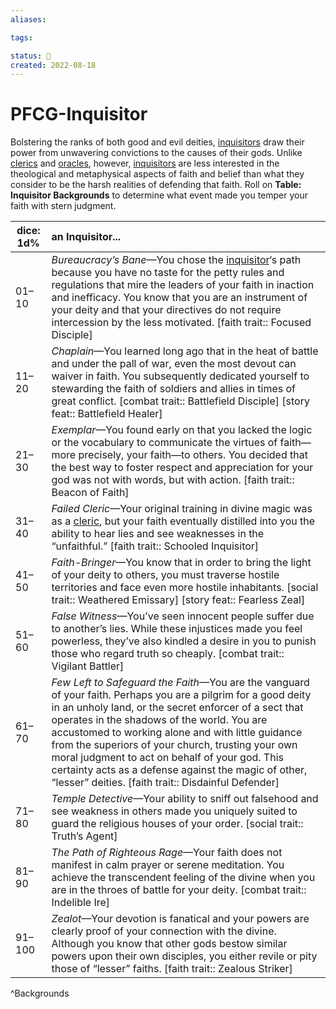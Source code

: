 ```yaml
---
aliases:

tags:

status: 🌰
created: 2022-08-18
---
```

# PFCG-Inquisitor

Bolstering the ranks of both good and evil deities, [inquisitors](https://www.d20pfsrd.com/classes/base-classes/inquisitor) draw their power from unwavering convictions to the causes of their gods. Unlike [clerics](https://www.d20pfsrd.com/classes/core-classes/cleric) and [oracles](https://www.d20pfsrd.com/classes/base-classes/oracle), however, [inquisitors](https://www.d20pfsrd.com/classes/base-classes/inquisitor) are less interested in the theological and metaphysical aspects of faith and belief than what they consider to be the harsh realities of defending that faith. Roll on **Table: Inquisitor Backgrounds** to determine what event made you temper your faith with stern judgment.

| dice: 1d% | an Inquisitor...                                                                                                                                                                                                                                                                                                                                                                                                                                                                                                      |
| --------- |:--------------------------------------------------------------------------------------------------------------------------------------------------------------------------------------------------------------------------------------------------------------------------------------------------------------------------------------------------------------------------------------------------------------------------------------------------------------------------------------------------------------------- |
| 01–10     | *Bureaucracy’s Bane*—You chose the [inquisitor](https://www.d20pfsrd.com/classes/base-classes/inquisitor)‘s path because you have no taste for the petty rules and regulations that mire the leaders of your faith in inaction and inefficacy. You know that you are an instrument of your deity and that your directives do not require intercession by the less motivated. [faith trait:: Focused Disciple]                                                                                     |
| 11–20     | *Chaplain*—You learned long ago that in the heat of battle and under the pall of war, even the most devout can waiver in faith. You subsequently dedicated yourself to stewarding the faith of soldiers and allies in times of great conflict. [combat trait:: Battlefield Disciple] [story feat:: Battlefield Healer]                                                                                                                                                                        |
| 21–30     | *Exemplar*—You found early on that you lacked the logic or the vocabulary to communicate the virtues of faith—more precisely, your faith—to others. You decided that the best way to foster respect and appreciation for your god was not with words, but with action. [faith trait:: Beacon of Faith]                                                                                                                                                                                            |
| 31–40     | *Failed Cleric*—Your original training in divine magic was as a [cleric](https://www.d20pfsrd.com/classes/core-classes/cleric), but your faith eventually distilled into you the ability to hear lies and see weaknesses in the “unfaithful.” [faith trait:: Schooled Inquisitor]                                                                                                                                                                                                                 |
| 41–50     | *Faith-Bringer*—You know that in order to bring the light of your deity to others, you must traverse hostile territories and face even more hostile inhabitants. [social trait:: Weathered Emissary] [story feat:: Fearless Zeal]                                                                                                                                                                                                                                                             |
| 51–60     | *False Witness*—You’ve seen innocent people suffer due to another’s lies. While these injustices made you feel powerless, they’ve also kindled a desire in you to punish those who regard truth so cheaply. [combat trait:: Vigilant Battler]                                                                                                                                                                                                                                                     |
| 61–70     | *Few Left to Safeguard the Faith*—You are the vanguard of your faith. Perhaps you are a pilgrim for a good deity in an unholy land, or the secret enforcer of a sect that operates in the shadows of the world. You are accustomed to working alone and with little guidance from the superiors of your church, trusting your own moral judgment to act on behalf of your god. This certainty acts as a defense against the magic of other, “lesser” deities. [faith trait:: Disdainful Defender] |
| 71–80     | *Temple Detective*—Your ability to sniff out falsehood and see weakness in others made you uniquely suited to guard the religious houses of your order. [social trait:: Truth’s Agent]                                                                                                                                                                                                                                                                                                            |
| 81–90     | *The Path of Righteous Rage*—Your faith does not manifest in calm prayer or serene meditation. You achieve the transcendent feeling of the divine when you are in the throes of battle for your deity. [combat trait:: Indelible Ire]                                                                                                                                                                                                                                                             |
| 91–100    | *Zealot*—Your devotion is fanatical and your powers are clearly proof of your connection with the divine. Although you know that other gods bestow similar powers upon their own disciples, you either revile or pity those of “lesser” faiths. [faith trait:: Zealous Striker]                                                                                                                                                                                                                   |
^Backgrounds
